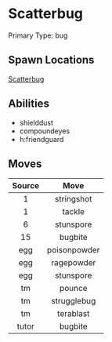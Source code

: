 # Scatterbug  
Primary Type: bug  
  
## Spawn Locations  
[Scatterbug](/data/spawn_presets/scatterbug.md)  
  
## Abilities  
  * shielddust
  * compoundeyes
  * h:friendguard
  
  
## Moves  
  
| Source | Move |  
|:---:|:---:|  
| 1 | stringshot |  
| 1 | tackle |  
| 6 | stunspore |  
| 15 | bugbite |  
| egg | poisonpowder |  
| egg | ragepowder |  
| egg | stunspore |  
| tm | pounce |  
| tm | strugglebug |  
| tm | terablast |  
| tutor | bugbite |  
  
